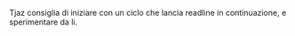 Tjaz consiglia di iniziare con un ciclo che lancia readline in continuazione, e sperimentare da li.

